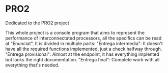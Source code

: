 # PRO2
Dedicated to the PRO2 project

This whole project is a console program that aims to represent the performance of interconnectated processors, all the specifics can be read at "Enunciat".
It is divided in multiple parts:
"Entrega intermedia": It doesn't have all the required functions implemented, just a check halfway through.
"Entrega provisional": Almost at the endpoint, it has everything implented but lacks the right documentation.
"Entrega final": Complete work with all everything that's needed.
